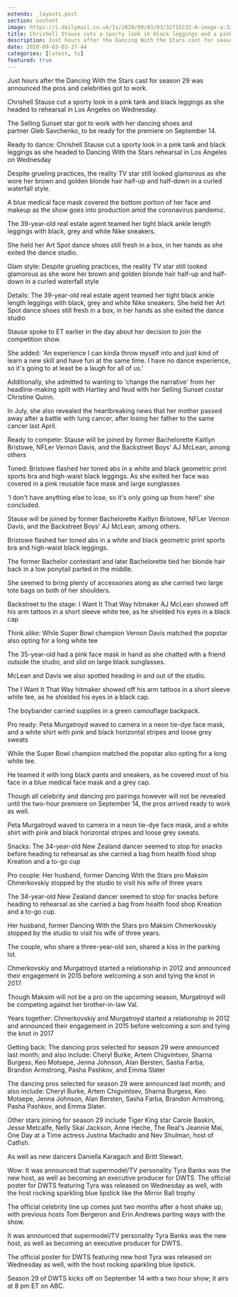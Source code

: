 ```yaml
---
extends: _layouts.post
section: content
image: https://i.dailymail.co.uk/1s/2020/09/03/03/32715232-0-image-a-32_1599098673076.jpg 
title: Chrishell Stause cuts a sporty look in black leggings and a pink tank as she heads to DWTS rehearsal 
description: Just hours after the Dancing With the Stars cast for season 29 was announced the pros and celebrities got to work. 
date: 2020-09-03-03-37-44 
categories: [latest, tv] 
featured: true 
--- 
```

Just hours after the Dancing With the Stars cast for season 29 was announced the pros and celebrities got to work. 

Chrishell Stause cut a sporty look in a pink tank and black leggings as she headed to rehearsal in Los Angeles on Wednesday. 

The Selling Sunset star got to work with her dancing shoes and partner Gleb Savchenko, to be ready for the premiere on September 14. 

Ready to dance: Chrishell Stause cut a sporty look in a pink tank and black leggings as she headed to Dancing With the Stars rehearsal in Los Angeles on Wednesday 

Despite grueling practices, the reality TV star still looked glamorous as she wore her brown and golden blonde hair half-up and half-down in a curled waterfall style. 

A blue medical face mask covered the bottom portion of her face and makeup as the show goes into production amid the coronavirus pandemic.  

The 39-year-old real estate agent teamed her tight black ankle length leggings with black, grey and white Nike sneakers. 

She held her Art Spot dance shoes still fresh in a box, in her hands as she exited the dance studio. 

Glam style: Despite grueling practices, the reality TV star still looked glamorous as she wore her brown and golden blonde hair half-up and half-down in a curled waterfall style 

Details: The 39-year-old real estate agent teamed her tight black ankle length leggings with black, grey and white Nike sneakers. She held her Art Spot dance shoes still fresh in a box, in her hands as she exited the dance studio 

Stause spoke to ET earlier in the day about her decision to join the competition show.   

She added: 'An experience I can kinda throw myself into and just kind of learn a new skill and have fun at the same time. I have no dance experience, so it's going to at least be a laugh for all of us.'

Additionally, she admitted to wanting to 'change the narrative' from her headline-making split with Hartley and feud with her Selling Sunset costar Christine Quinn. 

In July, she also revealed the heartbreaking news that her mother passed away after a battle with lung cancer, after losing her father to the same cancer last April.  

Ready to compete: Stause will be joined by former Bachelorette Kaitlyn Bristowe, NFLer Vernon Davis, and the Backstreet Boys' AJ McLean, among others 

Toned: Bristowe flashed her toned abs in a white and black geometric print sports bra and high-waist black leggings. As she exited her face was covered in a pink reusable face mask and large sunglasses 

'I don't have anything else to lose, so it's only going up from here!' she concluded. 

Stause will be joined by former Bachelorette Kaitlyn Bristowe, NFLer Vernon Davis, and the Backstreet Boys' AJ McLean, among others. 

Bristowe flashed her toned abs in a white and black geometric print sports bra and high-waist black leggings. 

The former Bachelor contestant and later Bachelorette tied her blonde hair back in a low ponytail parted in the middle. 

She seemed to bring plenty of accessories along as she carried two large tote bags on both of her shoulders. 

Backstreet to the stage: I Want It That Way hitmaker AJ McLean showed off his arm tattoos in a short sleeve white tee, as he shielded his eyes in a black cap 

Think alike: While Super Bowl champion Vernon Davis matched the popstar also opting for a long white tee 

The 35-year-old had a pink face mask in hand as she chatted with a friend outside the studio, and slid on large black sunglasses. 

McLean and Davis we also spotted heading in and out of the studio. 

The I Want It That Way hitmaker showed off his arm tattoos in a short sleeve white tee, as he shielded his eyes in a black cap. 

The boybander carried supplies in a green camouflage backpack. 

Pro ready: Peta Murgatroyd waved to camera in a neon tie-dye face mask, and a white shirt with pink and black horizontal stripes and loose grey sweats 

While the Super Bowl champion matched the popstar also opting for a long white tee. 

He teamed it with long black pants and sneakers, as he covered most of his face in a blue medical face mask and a grey cap. 

Though all celebrity and dancing pro pairings however will not be revealed until the two-hour premiere on September 14, the pros arrived ready to work as well. 

Peta Murgatroyd waved to camera in a neon tie-dye face mask, and a white shirt with pink and black horizontal stripes and loose grey sweats.

Snacks: The 34-year-old New Zealand dancer seemed to stop for snacks before heading to rehearsal as she carried a bag from health food shop Kreation and a to-go cup 

Pro couple: Her husband, former Dancing With the Stars pro Maksim Chmerkovskiy stopped by the studio to visit his wife of three years 

The 34-year-old New Zealand dancer seemed to stop for snacks before heading to rehearsal as she carried a bag from health food shop Kreation and a to-go cup. 

Her husband, former Dancing With the Stars pro Maksim Chmerkovskiy stopped by the studio to visit his wife of three years. 

The couple, who share a three-year-old son, shared a kiss in the parking lot. 

Chmerkovskiy and Murgatroyd started a relationship in 2012 and announced their engagement in 2015 before welcoming a son and tying the knot in 2017. 

Though Maksim will not be a pro on the upcoming season, Murgatroyd will be competing against her brother-in-law Val. 

Years together: Chmerkovskiy and Murgatroyd started a relationship in 2012 and announced their engagement in 2015 before welcoming a son and tying the knot in 2017 

Getting back: The dancing pros selected for season 29 were announced last month; and also include: Cheryl Burke, Artem Chigvintsev, Sharna Burgess, Keo Motsepe, Jenna Johnson, Alan Bersten, Sasha Farba, Brandon Armstrong, Pasha Pashkov, and Emma Slater 

The dancing pros selected for season 29 were announced last month; and also include: Cheryl Burke, Artem Chigvintsev, Sharna Burgess, Keo Motsepe, Jenna Johnson, Alan Bersten, Sasha Farba, Brandon Armstrong, Pasha Pashkov, and Emma Slater.   

Other stars joining for season 29 include Tiger King star Carole Baskin, Jesse Metcalfe, Nelly Skai Jackson, Anne Heche, The Real's Jeannie Mai,  One Day at a Time actress Justina Machado and Nev Shulman, host of Catfish. 

As well as new dancers Daniella Karagach and Britt Stewart. 

Wow: It was announced that supermodel/TV personality Tyra Banks was the new host, as well as becoming an executive producer for DWTS. The official poster for DWTS featuring Tyra was released on Wednesday as well, with the host rocking sparkling blue lipstick like the Mirror Ball trophy

The official celebrity line up comes just two months after a host shake up, with previous hosts Tom Bergeron and Erin Andrews parting ways with the show. 

It was announced that supermodel/TV personality Tyra Banks was the new host, as well as becoming an executive producer for DWTS.

The official poster for DWTS featuring new host Tyra was released on Wednesday as well, with the host rocking sparkling blue lipstick. 

Season 29 of DWTS kicks off on September 14 with a two hour show; it airs at 8 pm ET on ABC.  

